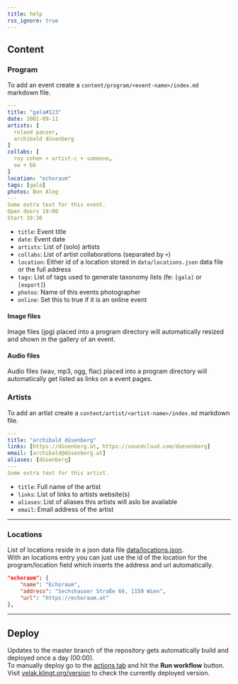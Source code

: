 ```yaml
---
title: help
rss_ignore: true
---
```

## Content

### Program

To add an event create a `content/program/<event-name>/index.md` markdown file.

```yml
---
title: "gala#123"
date: 2001-09-11
artists: [
  roland panzer,
  archibald düsenberg
]
collabs: [
  roy cohen + artist-c + someone,
  aa + bb
]
location: "echoraum"
tags: [gala]
photos: Bon Alog
---
Some extra text for this event.
Open doors 19:00
Start 19:30
```

* `title`: Event title
* `date`: Event date
* `artists`: List of (solo) artists
* `collabs`: List of artist collaborations (separated by `+`)
* `location`: Either id of a location stored in `data/locations.json` data file or the full address
* `tags`: List of tags used to generate taxonomy lists (fe: `[gala]` or `[export]`)
* `photos`: Name of this events photographer
* `online`: Set this to true if it is an online event

#### Image files

Image files (jpg) placed into a program directory will automatically resized and shown in the gallery of an event.

#### Audio files

Audio files (wav, mp3, ogg, flac) placed into a program directory will automatically get listed as links on a event pages.

### Artists

To add an artist create a `content/artist/<artist-name>/index.md` markdown file.

```yml
---
title: "archibald düsenberg"
links: [https://düsenberg.at, https://soundcloud.com/duesenberg]
email: [archibald@düsenberg.at]
aliases: [düsenberg]
---
Some extra text for this artist.
```

* `title`: Full name of the artist
* `links`: List of links to artists website(s)
* `aliases`: List of aliases this artists will aslo be available
* `email`: Email address of the artist

---

### Locations

List of locations reside in a json data file [data/locations.json](https://github.com/verein-fuer-elektro-akustik/velak.klingt.org/blob/master/data/locations.json).  
With an locations entry you can just use the id of the location for the program/location field which inserts the address and url automatically.

```json
"echoraum": {
    "name": "Echoraum",
    "address": "Sechshauser Straße 66, 1150 Wien",
    "url": "https://echoraum.at"
},
```

---

## Deploy

Updates to the master branch of the repository gets automatically build and deployed once a day (00:00).  
To manually deploy go to the [actions tab](https://github.com/verein-fuer-elektro-akustik/velak.klingt.org/actions/workflows/deploy.yml) and hit the __Run workflow__ button.  
Visit [velak.klingt.org/version](https://velak.klingt.org/version/) to check the currently deployed version.
